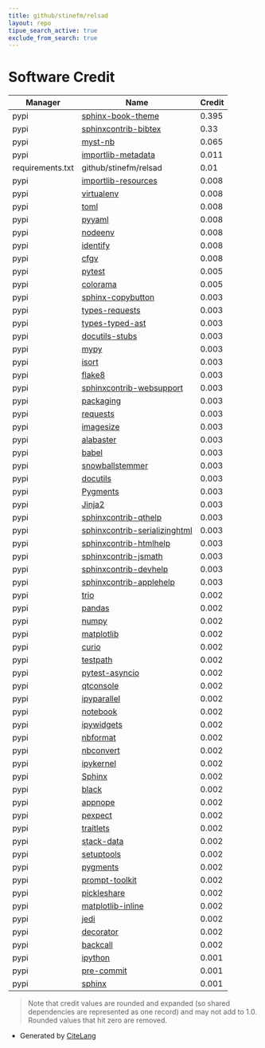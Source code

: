 ```yaml
---
title: github/stinefm/relsad
layout: repo
tipue_search_active: true
exclude_from_search: true
---
```

# Software Credit

|Manager|Name|Credit|
|-------|----|------|
|pypi|[sphinx-book-theme](https://sphinx-book-theme.readthedocs.io)|0.395|
|pypi|[sphinxcontrib-bibtex](https://github.com/mcmtroffaes/sphinxcontrib-bibtex)|0.33|
|pypi|[myst-nb](https://github.com/executablebooks/myst-nb)|0.065|
|pypi|[importlib-metadata](https://pypi.org/project/importlib-metadata)|0.011|
|requirements.txt|github/stinefm/relsad|0.01|
|pypi|[importlib-resources](https://pypi.org/project/importlib-resources)|0.008|
|pypi|[virtualenv](https://pypi.org/project/virtualenv)|0.008|
|pypi|[toml](https://pypi.org/project/toml)|0.008|
|pypi|[pyyaml](https://pypi.org/project/pyyaml)|0.008|
|pypi|[nodeenv](https://pypi.org/project/nodeenv)|0.008|
|pypi|[identify](https://pypi.org/project/identify)|0.008|
|pypi|[cfgv](https://pypi.org/project/cfgv)|0.008|
|pypi|[pytest](https://pypi.org/project/pytest)|0.005|
|pypi|[colorama](https://pypi.org/project/colorama)|0.005|
|pypi|[sphinx-copybutton](https://github.com/executablebooks/sphinx-copybutton)|0.003|
|pypi|[types-requests](https://pypi.org/project/types-requests)|0.003|
|pypi|[types-typed-ast](https://pypi.org/project/types-typed-ast)|0.003|
|pypi|[docutils-stubs](https://pypi.org/project/docutils-stubs)|0.003|
|pypi|[mypy](https://pypi.org/project/mypy)|0.003|
|pypi|[isort](https://pypi.org/project/isort)|0.003|
|pypi|[flake8](https://pypi.org/project/flake8)|0.003|
|pypi|[sphinxcontrib-websupport](https://pypi.org/project/sphinxcontrib-websupport)|0.003|
|pypi|[packaging](https://pypi.org/project/packaging)|0.003|
|pypi|[requests](https://pypi.org/project/requests)|0.003|
|pypi|[imagesize](https://pypi.org/project/imagesize)|0.003|
|pypi|[alabaster](https://pypi.org/project/alabaster)|0.003|
|pypi|[babel](https://pypi.org/project/babel)|0.003|
|pypi|[snowballstemmer](https://pypi.org/project/snowballstemmer)|0.003|
|pypi|[docutils](https://pypi.org/project/docutils)|0.003|
|pypi|[Pygments](https://pypi.org/project/Pygments)|0.003|
|pypi|[Jinja2](https://pypi.org/project/Jinja2)|0.003|
|pypi|[sphinxcontrib-qthelp](https://pypi.org/project/sphinxcontrib-qthelp)|0.003|
|pypi|[sphinxcontrib-serializinghtml](https://pypi.org/project/sphinxcontrib-serializinghtml)|0.003|
|pypi|[sphinxcontrib-htmlhelp](https://pypi.org/project/sphinxcontrib-htmlhelp)|0.003|
|pypi|[sphinxcontrib-jsmath](https://pypi.org/project/sphinxcontrib-jsmath)|0.003|
|pypi|[sphinxcontrib-devhelp](https://pypi.org/project/sphinxcontrib-devhelp)|0.003|
|pypi|[sphinxcontrib-applehelp](https://pypi.org/project/sphinxcontrib-applehelp)|0.003|
|pypi|[trio](https://github.com/python-trio/trio)|0.002|
|pypi|[pandas](https://pypi.org/project/pandas)|0.002|
|pypi|[numpy](https://pypi.org/project/numpy)|0.002|
|pypi|[matplotlib](https://pypi.org/project/matplotlib)|0.002|
|pypi|[curio](https://pypi.org/project/curio)|0.002|
|pypi|[testpath](https://pypi.org/project/testpath)|0.002|
|pypi|[pytest-asyncio](https://pypi.org/project/pytest-asyncio)|0.002|
|pypi|[qtconsole](https://pypi.org/project/qtconsole)|0.002|
|pypi|[ipyparallel](https://pypi.org/project/ipyparallel)|0.002|
|pypi|[notebook](https://pypi.org/project/notebook)|0.002|
|pypi|[ipywidgets](https://pypi.org/project/ipywidgets)|0.002|
|pypi|[nbformat](https://pypi.org/project/nbformat)|0.002|
|pypi|[nbconvert](https://pypi.org/project/nbconvert)|0.002|
|pypi|[ipykernel](https://pypi.org/project/ipykernel)|0.002|
|pypi|[Sphinx](https://pypi.org/project/Sphinx)|0.002|
|pypi|[black](https://pypi.org/project/black)|0.002|
|pypi|[appnope](https://pypi.org/project/appnope)|0.002|
|pypi|[pexpect](https://pypi.org/project/pexpect)|0.002|
|pypi|[traitlets](https://pypi.org/project/traitlets)|0.002|
|pypi|[stack-data](https://pypi.org/project/stack-data)|0.002|
|pypi|[setuptools](https://pypi.org/project/setuptools)|0.002|
|pypi|[pygments](https://pypi.org/project/pygments)|0.002|
|pypi|[prompt-toolkit](https://pypi.org/project/prompt-toolkit)|0.002|
|pypi|[pickleshare](https://pypi.org/project/pickleshare)|0.002|
|pypi|[matplotlib-inline](https://pypi.org/project/matplotlib-inline)|0.002|
|pypi|[jedi](https://pypi.org/project/jedi)|0.002|
|pypi|[decorator](https://pypi.org/project/decorator)|0.002|
|pypi|[backcall](https://pypi.org/project/backcall)|0.002|
|pypi|[ipython](https://ipython.org)|0.001|
|pypi|[pre-commit](https://github.com/pre-commit/pre-commit)|0.001|
|pypi|[sphinx](https://www.sphinx-doc.org/)|0.001|


> Note that credit values are rounded and expanded (so shared dependencies are represented as one record) and may not add to 1.0. Rounded values that hit zero are removed.


- Generated by [CiteLang](https://github.com/vsoch/citelang)
